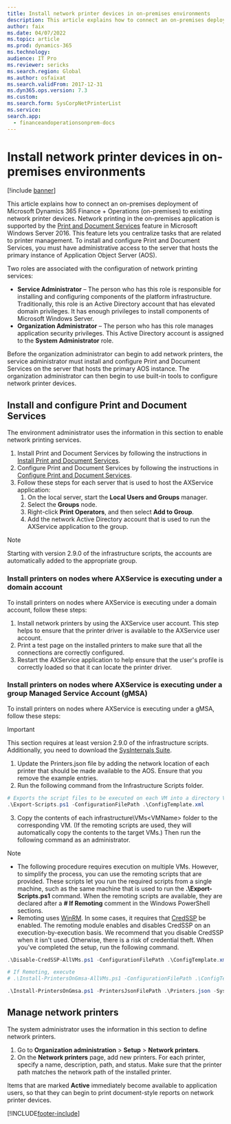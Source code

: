 ```yaml
---
title: Install network printer devices in on-premises environments
description: This article explains how to connect an on-premises deployment of Microsoft Dynamics 365 Finance + Operations (on-premises), to existing network printer devices.
author: faix
ms.date: 04/07/2022
ms.topic: article
ms.prod: dynamics-365
ms.technology: 
audience: IT Pro
ms.reviewer: sericks
ms.search.region: Global
ms.author: osfaixat
ms.search.validFrom: 2017-12-31
ms.dyn365.ops.version: 7.3
ms.custom: 
ms.search.form: SysCorpNetPrinterList
ms.service: 
search.app:
  - financeandoperationsonprem-docs
---
```


# Install network printer devices in on-premises environments

[!include [banner](../includes/banner.md)]

This article explains how to connect an on-premises deployment of Microsoft Dynamics 365 Finance + Operations (on-premises) to existing network printer devices. Network printing in the on-premises application is supported by the [Print and Document Services](/previous-versions/windows/it-pro/windows-server-2012-R2-and-2012/hh831468(v=ws.11)) feature in Microsoft Windows Server 2016. This feature lets you centralize tasks that are related to printer management. To install and configure Print and Document Services, you must have administrative access to the server that hosts the primary instance of Application Object Server (AOS).

Two roles are associated with the configuration of network printing services:

- **Service Administrator** – The person who has this role is responsible for installing and configuring components of the platform infrastructure. Traditionally, this role is an Active Directory account that has elevated domain privileges. It has enough privileges to install components of Microsoft Windows Server.
- **Organization Administrator** – The person who has this role manages application security privileges. This Active Directory account is assigned to the **System Administrator** role.

Before the organization administrator can begin to add network printers, the service administrator must install and configure Print and Document Services on the server that hosts the primary AOS instance. The organization administrator can then begin to use built-in tools to configure network printer devices.

## Install and configure Print and Document Services

The environment administrator uses the information in this section to enable network printing services.

1. Install Print and Document Services by following the instructions in [Install Print and Document Services](/previous-versions/windows/it-pro/windows-server-2012-R2-and-2012/jj134159(v=ws.11)).
2. Configure Print and Document Services by following the instructions in [Configure Print and Document Services](/previous-versions/windows/it-pro/windows-server-2012-R2-and-2012/jj134163(v=ws.11)).
3. Follow these steps for each server that is used to host the AXService application:
    1. On the local server, start the **Local Users and Groups** manager.
    2. Select the **Groups** node.
    3. Right-click **Print Operators**, and then select **Add to Group**.
    4. Add the network Active Directory account that is used to run the AXService application to the group.

> [!NOTE]
> Starting with version 2.9.0 of the infrastructure scripts, the accounts are automatically added to the appropriate group.

### Install printers on nodes where AXService is executing under a domain account
To install printers on nodes where AXService is executing under a domain account, follow these steps:

1. Install network printers by using the AXService user account. This step helps to ensure that the printer driver is available to the AXService user account.
2. Print a test page on the installed printers to make sure that all the connections are correctly configured.
3. Restart the AXService application to help ensure that the user's profile is correctly loaded so that it can locate the printer driver.

### Install printers on nodes where AXService is executing under a group Managed Service Account (gMSA)
To install printers on nodes where AXService is executing under a gMSA, follow these steps:

> [!IMPORTANT]
> This section requires at least version 2.9.0 of the infrastructure scripts.
> Additionally, you need to download the [SysInternals Suite](/sysinternals/downloads/).

1. Update the Printers.json file by adding the network location of each printer that should be made available to the AOS. Ensure that you remove the example entries. 
2. Run the following command from the Infrastructure Scripts folder.

```powershell
# Exports the script files to be executed on each VM into a directory VMs\<VMName>.
.\Export-Scripts.ps1 -ConfigurationFilePath .\ConfigTemplate.xml    
```

3. Copy the contents of each infrastructure\VMs\<VMName> folder to the corresponding VM. (If the remoting scripts are used, they will automatically copy the contents to the target VMs.) Then run the following command as an administrator.

> [!NOTE]
> - The following procedure requires execution on multiple VMs. However, to simplify the process, you can use the remoting scripts that are provided. These scripts let you run the required scripts from a single machine, such as the same machine that is used to run the **.\\Export-Scripts.ps1** command. When the remoting scripts are available, they are declared after a **\# If Remoting** comment in the Windows PowerShell sections.
> - Remoting uses [WinRM](/windows/win32/winrm/portal?redirectedfrom=MSDN). In some cases, it requires that [CredSSP](/windows/win32/secauthn/credential-security-support-provider?redirectedfrom=MSDN) be enabled. The remoting module enables and disables CredSSP on an execution-by-execution basis. We recommend that you disable CredSSP when it isn't used. Otherwise, there is a risk of credential theft. When you've completed the setup, run the following command.
> 
> ```powershell
> .\Disable-CredSSP-AllVMs.ps1 -ConfigurationFilePath .\ConfigTemplate.xml.
> ```

```powershell
# If Remoting, execute
# .\Install-PrintersOnGmsa-AllVMs.ps1 -ConfigurationFilePath .\ConfigTemplate.xml -SysInternalsFolderLocation \\networkshare\SysInternalsSuite -ForcePushLBDScripts

.\Install-PrintersOnGmsa.ps1 -PrintersJsonFilePath .\Printers.json -SysInternalsFolderLocation \\networkshare\SysInternalsSuite
```

## Manage network printers

The system administrator uses the information in this section to define network printers.

1. Go to **Organization administration** \> **Setup** \> **Network printers**.
2. On the **Network printers** page, add new printers. For each printer, specify a name, description, path, and status. Make sure that the printer path matches the network path of the installed printer.

Items that are marked **Active** immediately become available to application users, so that they can begin to print document-style reports on network printer devices.


[!INCLUDE[footer-include](../../../includes/footer-banner.md)]
